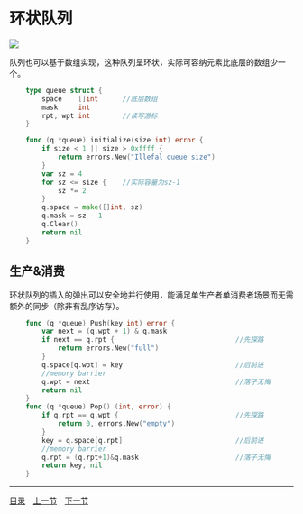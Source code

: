 # 环状队列
![](../images/Queue.png)

队列也可以基于数组实现，这种队列呈环状，实际可容纳元素比底层的数组少一个。
```go
	type queue struct {
		space    []int		//底层数组
		mask     int
		rpt, wpt int		//读写游标
	}

	func (q *queue) initialize(size int) error {
		if size < 1 || size > 0xffff {
			return errors.New("Illefal queue size")
		}
		var sz = 4
		for sz <= size {	//实际容量为sz-1
			sz *= 2
		}
		q.space = make([]int, sz)
		q.mask = sz - 1
		q.Clear()
		return nil
	}
```

## 生产&消费
环状队列的插入的弹出可以安全地并行使用，能满足单生产者单消费者场景而无需额外的同步（除非有乱序访存）。
```go
	func (q *queue) Push(key int) error {
		var next = (q.wpt + 1) & q.mask
		if next == q.rpt {								//先探路
			return errors.New("full")
		}
		q.space[q.wpt] = key							//后前进
		//memory barrier
		q.wpt = next									//落子无悔
		return nil
	}
	func (q *queue) Pop() (int, error) {
		if q.rpt == q.wpt {								//先探路
			return 0, errors.New("empty")
		}
		key = q.space[q.rpt]							//后前进
		//memory barrier
		q.rpt = (q.rpt+1)&q.mask						//落子无悔
		return key, nil
	}
```

---
[目录](../index.md)　[上一节](03.md)　[下一节](03-B.md)
